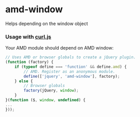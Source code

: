 amd-window
==========

Helps depending on the window object

### Usage with [curl.js](https://github.com/cujojs/curl)

Your AMD module should depend on AMD window:

```js
// Uses AMD or browser globals to create a jQuery plugin.
(function (factory) {
    if (typeof define === 'function' && define.amd) {
        // AMD. Register as an anonymous module.
        define(['jquery', 'amd-window'], factory);
    } else {
        // Browser globals
        factory(jQuery, window);
    }
}(function ($, window, undefined) {
...
}));
```

